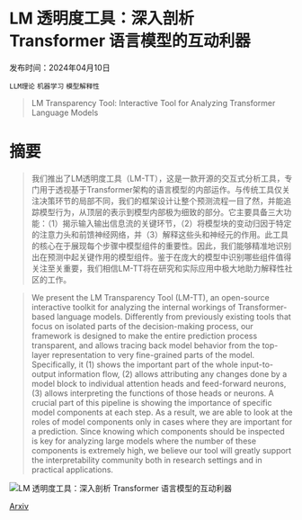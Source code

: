 # LM 透明度工具：深入剖析 Transformer 语言模型的互动利器

发布时间：2024年04月10日

`LLM理论` `机器学习` `模型解释性`

> LM Transparency Tool: Interactive Tool for Analyzing Transformer Language Models

# 摘要

> 我们推出了LM透明度工具（LM-TT），这是一款开源的交互式分析工具，专门用于透视基于Transformer架构的语言模型的内部运作。与传统工具仅关注决策环节的局部不同，我们的框架设计让整个预测流程一目了然，并能追踪模型行为，从顶层的表示到模型内部极为细致的部分。它主要具备三大功能：（1）揭示输入输出信息流的关键环节，（2）将模型块的变动归因于特定的注意力头和前馈神经网络，并（3）解释这些头和神经元的作用。此工具的核心在于展现每个步骤中模型组件的重要性。因此，我们能够精准地识别出在预测中起关键作用的模型组件。鉴于在庞大的模型中识别哪些组件值得关注至关重要，我们相信LM-TT将在研究和实际应用中极大地助力解释性社区的工作。

> We present the LM Transparency Tool (LM-TT), an open-source interactive toolkit for analyzing the internal workings of Transformer-based language models. Differently from previously existing tools that focus on isolated parts of the decision-making process, our framework is designed to make the entire prediction process transparent, and allows tracing back model behavior from the top-layer representation to very fine-grained parts of the model. Specifically, it (1) shows the important part of the whole input-to-output information flow, (2) allows attributing any changes done by a model block to individual attention heads and feed-forward neurons, (3) allows interpreting the functions of those heads or neurons. A crucial part of this pipeline is showing the importance of specific model components at each step. As a result, we are able to look at the roles of model components only in cases where they are important for a prediction. Since knowing which components should be inspected is key for analyzing large models where the number of these components is extremely high, we believe our tool will greatly support the interpretability community both in research settings and in practical applications.

![LM 透明度工具：深入剖析 Transformer 语言模型的互动利器](../../../paper_images/2404.07004/new.png)

[Arxiv](https://arxiv.org/abs/2404.07004)